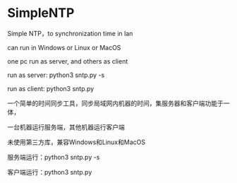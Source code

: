 # SimpleNTP
Simple NTP，to synchronization time in lan

can run in Windows or Linux or MacOS

one pc run as server, and others as client

run as server: python3 sntp.py -s

run as client: python3 sntp.py



一个简单的时间同步工具，同步局域网内机器的时间，集服务器和客户端功能于一体，

一台机器运行服务端，其他机器运行客户端

未使用第三方库，兼容Windows和Linux和MacOS

服务端运行：python3 sntp.py -s

客户端运行：python3 sntp.py
